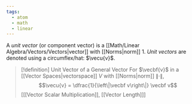 ```yaml
---
tags:
  - atom
  - math
  - linear
---
```

A *unit vector* (or component vector) is a [[Math/Linear Algebra/Vectors/Vectors|vector]] with [[Norms|norm]] $1$. *Unit vectors* are denoted using a circumflex/hat: $\vecu{v}$.

> [!definition] Unit Vector of a General Vector
> For $\vecbf{v}$ in a [[Vector Spaces|vectorspace]] $V$ with [[Norms|norm]] $\| \cdot \|$,
> $$\vecu{v} = \dfrac{1}{\left\|\vecbf v\right\|} \vecbf v$$
> \[[[Vector Scalar Multiplication]], [[Vector Length]]\]
